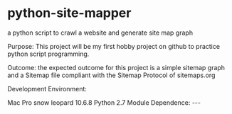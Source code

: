 python-site-mapper
==================

a python script to crawl a website and generate site map graph


Purpose:  This project will be my first hobby project on github to practice python script programming.

Outcome: the expected outcome for this project is a simple sitemap graph and a Sitemap file compliant with the Sitemap Protocol of sitemaps.org

Development Environment:

Mac Pro snow leopard 10.6.8
Python 2.7
Module Dependence: ---